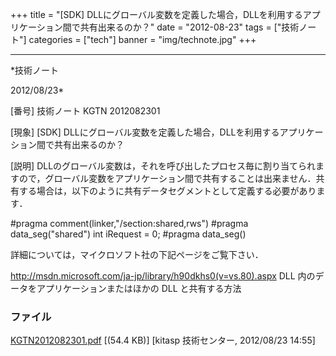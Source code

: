 ﻿+++
title = "[SDK] DLLにグローバル変数を定義した場合，DLLを利用するアプリケーション間で共有出来るのか？"
date = "2012-08-23"
tags = ["技術ノート"]
categories = ["tech"]
banner = "img/technote.jpg"
+++

-----------------------------------------------------------------------------------------------------------------------------

*技術ノート

2012/08/23*


[番号]
技術ノート KGTN 2012082301

[現象]
[SDK]
DLLにグローバル変数を定義した場合，DLLを利用するアプリケーション間で共有出来るのか？

[説明]
DLLのグローバル変数は，それを呼び出したプロセス毎に割り当てられますので，グローバル変数をアプリケーション間で共有することは出来ません．共有する場合は，以下のように共有データセグメントとして定義する必要があります．

#pragma comment(linker,"/section:shared,rws")
#pragma data_seg("shared")
int iRequest = 0;
#pragma data_seg()

詳細については，マイクロソフト社の下記ページをご覧下さい．

<http://msdn.microsoft.com/ja-jp/library/h90dkhs0(v=vs.80).aspx>
DLL 内のデータをアプリケーションまたはほかの DLL と共有する方法


### ファイル

 
 


[KGTN2012082301.pdf](http://techreport.kitasp.net/attachments/download/985/KGTN2012082301.pdf)
 [(54.4 KB)] [kitasp 技術センター, 2012/08/23
14:55]


 


 

